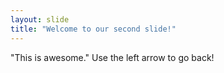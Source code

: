```yaml
---
layout: slide
title: "Welcome to our second slide!"
---
```

"This is awesome."
Use the left arrow to go back!
